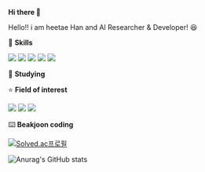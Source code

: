 **Hi there :wave:**

Hello!! i am heetae Han and AI Researcher & Developer!  :satisfied:

:muscle: **Skills**

<img src="https://img.shields.io/badge/python-3776AB?style=flat-square&logo=python&logoColor=white" /> <img src="https://img.shields.io/badge/pytorch-EE4C2C?style=flat-square&logo=pytorch&logoColor=white" /> <img src="https://img.shields.io/badge/Tensorflow-FF6F00?style=flat-square&logo=Tensorflow&logoColor=white" /> 
<img src="https://img.shields.io/badge/OpenCV-5C3EE8?style=flat-square&logo=OpenCV&logoColor=white" /> <img src="https://img.shields.io/badge/Docker-2496ED?style=flat-square&logo=Docker&logoColor=white" />

:seedling: **Studying**


⭐ **Field of interest**

<img src="https://img.shields.io/static/v1?label=&message=Object Detection&color=brightgreen"  /> <img src="https://img.shields.io/static/v1?label=&message=Sementic Segementation&color=orange" /> <img src="https://img.shields.io/static/v1?label=&message=Classification&color=yellow"  />  


⌨️ **Beakjoon coding**
  
[![Solved.ac프로필](http://mazassumnida.wtf/api/v2/generate_badge?boj=gmlxo497)](https://solved.ac/gmlxo497)

![Anurag's GitHub stats](https://github-readme-stats.vercel.app/api?username=ho-tae&show_icons=true&theme=radical)
